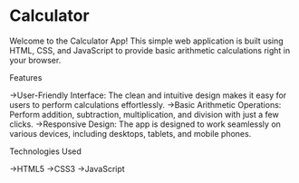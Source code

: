 # Calculator
Welcome to the Calculator App! This simple web application is built using HTML, CSS, and JavaScript to provide basic arithmetic calculations right in your browser.

Features

->User-Friendly Interface: The clean and intuitive design makes it easy for users to perform calculations effortlessly.
->Basic Arithmetic Operations: Perform addition, subtraction, multiplication, and division with just a few clicks.
->Responsive Design: The app is designed to work seamlessly on various devices, including desktops, tablets, and mobile phones.

Technologies Used

->HTML5
->CSS3
->JavaScript
